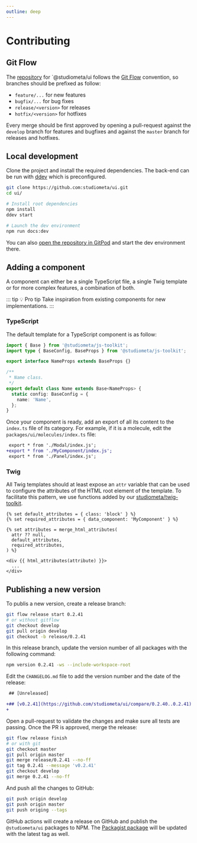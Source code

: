```yaml
---
outline: deep
---
```


# Contributing

## Git Flow

The [repository](https://github.com/studiometa/ui) for `@studiometa/ui follows the [Git Flow](https://nvie.com/posts/a-successful-git-branching-model/) convention, so branches should be prefixed as follow:

- `feature/...` for new features
- `bugfix/...` for bug fixes
- `release/<version>` for releases
- `hotfix/<version>` for hotfixes

Every merge should be first approved by opening a pull-request against the `develop` branch for features and bugfixes and against the `master` branch for releases and hotfixes.

## Local development

Clone the project and install the required dependencies. The back-end can be run with [ddev](https://github.com/drud/ddev) which is preconfigured.

```bash
git clone https://github.com:studiometa/ui.git
cd ui/

# Install root dependencies
npm install
ddev start

# Launch the dev environment
npm run docs:dev
```

You can also [open the repository in GitPod](https://gitpod.io/#https://github.com/studiometa/ui) and start the dev environment there.

## Adding a component

A component can either be a single TypeScript file, a single Twig template or for more complex features, a combination of both.

::: tip 💡 Pro tip
Take inspiration from existing components for new implementations.
:::

### TypeScript

The default template for a TypeScript component is as follow:

```ts
import { Base } from '@studiometa/js-toolkit';
import type { BaseConfig, BaseProps } from '@studiometa/js-toolkit';

export interface NameProps extends BaseProps {}

/**
 * Name class.
 */
export default class Name extends Base<NameProps> {
  static config: BaseConfig = {
    name: 'Name',
  };
}
```

Once your component is ready, add an export of all its content to the `index.ts`
file of its category. For example, if it is a molecule, edit the `packages/ui/molecules/index.ts` file:

```diff
 export * from './Modal/index.js';
+export * from './MyComponent/index.js';
 export * from './Panel/index.js';
```

### Twig

All Twig templates should at least expose an `attr` variable that can be used to configure the attributes of the HTML root element of the template. To facilitate this pattern, we use functions added by our [studiometa/twig-toolkit](https://github.com/studiometa/twig-toolkit).

```twig
{% set default_attributes = { class: 'block' } %}
{% set required_attributes = { data_component: 'MyComponent' } %}

{% set attributes = merge_html_attributes(
  attr ?? null,
  default_attributes,
  required_attributes,
) %}

<div {{ html_attributes(attribute) }}>
  ...
</div>
```

## Publishing a new version

To publis a new version, create a release branch:

```sh
git flow release start 0.2.41
# or without gitflow
git checkout develop
git pull origin develop
git checkout -b release/0.2.41
```

In this release branch, update the version number of all packages with the following command:

```sh
npm version 0.2.41 -ws --include-workspace-root
```

Edit the `CHANGELOG.md` file to add the version number and the date of the release:

```diff
 ## [Unreleased]

+## [v0.2.41](https://github.com/studiometa/ui/compare/0.2.40..0.2.41) (2024-02-13)
+
```

Open a pull-request to validate the changes and make sure all tests are passing. Once the PR is approved, merge the release:

```sh
git flow release finish
# or with git
git checkout master
git pull origin master
git merge release/0.2.41 --no-ff
git tag 0.2.41 --message 'v0.2.41'
git checkout develop
git merge 0.2.41 --no-ff
```

And push all the changes to GitHub:

```sh
git push origin develop
git push origin master
git push origing --tags
```

GitHub actions will create a release on GitHub and publish the `@studiometa/ui` packages to NPM. The [Packagist package](https://packagist.org/packages/studiometa/ui) will be updated with the latest tag as well.
